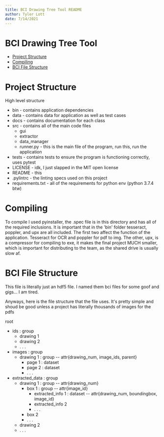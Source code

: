 ```yaml
---
title: BCI Drawing Tree Tool README
author: Tyler Lott
date: 7/14/2021
---
```


# BCI Drawing Tree Tool


* [Project Structure](#project-structure)
* [Compiling](#compiling)
* [BCI File Structure](#bci-file-structure)

# Project Structure
High level structure
* bin - contains application dependencies
* data - contains data for application as well as test cases
* docs - contains documentation for each class
* src - contains all of the main code files
  * gui
  * extractor
  * data_manager
  * runner.py - this is the main file of the program, run this, run the application
* tests - contains tests to ensure the program is functioning correctly, uses pytest 
* LICENSE - idk, I just slapped in the MIT open license
* README - this
* .pylintrc - the linting specs used on this project
* requirements.txt - all of the requirements for python env (python 3.7.4 btw)

# Compiling
To compile I used pyinstaller, the .spec file is in this directory and has all of the required inclusions. It is important that in the 'bin' folder tesseract, poppler, and upx are all included. The first two affect the function of the application. Tesseract for OCR and poppler for pdf to img. The other, upx, is a compressor for compiling to exe, it makes the final project MUCH smaller, which is important for distributing to the team, as the shared drive is usually slow af. 

# BCI File Structure

This file is literally just an hdf5 file. I named them bci files for some goof and gigs... I am tired.

Anyways, here is the file structure that the file uses. It's pretty simple and shoud be good unless a project has literally thousands of images for the pdfs

root
* ids : group
  * drawing 1
  * drawing 2
  * . . .
* images : group
  * drawing 1 : group -- attr{drawing_num, image_ids, parent}
    * page 1 : dataset
    * page 2 : dataset
    * . . .
* extracted_data : group
  * drawing 1 : group -- attr{drawing_num}
    * box 1 : group -- attr{image_id}
      * extracted_info 1 : dataset -- attr{drawing_num, boundingbox, image_id}
      * extracted_info 2
      * . . .
    * box 2
    * . . .
  * drawing 2
  * . . .



        